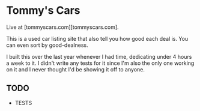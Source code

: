 # Tommy's Cars

Live at [tommyscars.com][tommyscars.com].

This is a used car listing site that also tell you how good each deal is. You can even sort by good-dealness.

I built this over the last year whenever I had time, dedicating under 4 hours a week to it. I didn't write any tests for it since I'm also the only one working on it and I never thought I'd be showing it off to anyone.

## TODO

- TESTS




